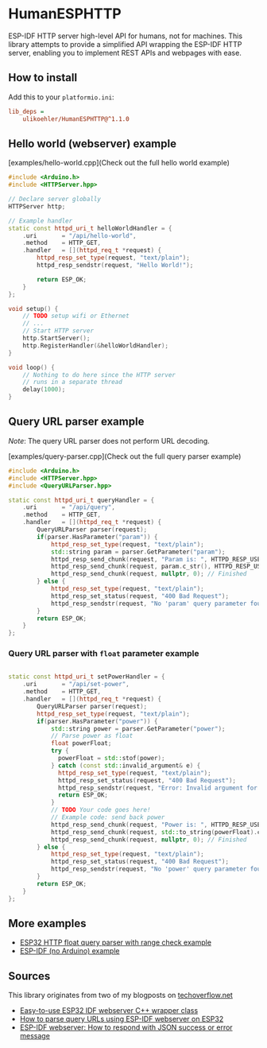 # HumanESPHTTP
ESP-IDF HTTP server high-level API for humans, not for machines.
This library attempts to provide a simplified API wrapping the ESP-IDF HTTP server,
enabling you to implement REST APIs and webpages with ease.

## How to install

Add this to your `platformio.ini`:

```ini
lib_deps =
    ulikoehler/HumanESPHTTP@^1.1.0
```

## Hello world (webserver) example

[examples/hello-world.cpp](Check out the full hello world example)

```c++
#include <Arduino.h>
#include <HTTPServer.hpp>

// Declare server globally
HTTPServer http;

// Example handler
static const httpd_uri_t helloWorldHandler = {
    .uri       = "/api/hello-world",
    .method    = HTTP_GET,
    .handler   = [](httpd_req_t *request) {
        httpd_resp_set_type(request, "text/plain");
        httpd_resp_sendstr(request, "Hello World!");

        return ESP_OK;
    }
};

void setup() {
    // TODO setup wifi or Ethernet
    // ...
    // Start HTTP server
    http.StartServer();
    http.RegisterHandler(&helloWorldHandler);
}

void loop() {
    // Nothing to do here since the HTTP server
    // runs in a separate thread
    delay(1000);
}
```

## Query URL parser example

*Note*: The query URL parser does not perform URL decoding.

[examples/query-parser.cpp](Check out the full query parser example)

```c++
#include <Arduino.h>
#include <HTTPServer.hpp>
#include <QueryURLParser.hpp>

static const httpd_uri_t queryHandler = {
    .uri       = "/api/query",
    .method    = HTTP_GET,
    .handler   = [](httpd_req_t *request) {
        QueryURLParser parser(request);
        if(parser.HasParameter("param")) {
            httpd_resp_set_type(request, "text/plain");
            std::string param = parser.GetParameter("param");
            httpd_resp_send_chunk(request, "Param is: ", HTTPD_RESP_USE_STRLEN);
            httpd_resp_send_chunk(request, param.c_str(), HTTPD_RESP_USE_STRLEN);
            httpd_resp_send_chunk(request, nullptr, 0); // Finished
        } else {
            httpd_resp_set_type(request, "text/plain");
            httpd_resp_set_status(request, "400 Bad Request");
            httpd_resp_sendstr(request, "No 'param' query parameter found!");
        }
        return ESP_OK;
    }
};
```

### Query URL parser with `float` parameter example

```c++

static const httpd_uri_t setPowerHandler = {
    .uri       = "/api/set-power",
    .method    = HTTP_GET,
    .handler   = [](httpd_req_t *request) {
        QueryURLParser parser(request);
        httpd_resp_set_type(request, "text/plain");
        if(parser.HasParameter("power")) {
            std::string power = parser.GetParameter("power");
            // Parse power as float
            float powerFloat;
            try {
              powerFloat = std::stof(power);
            } catch (const std::invalid_argument& e) {
              httpd_resp_set_type(request, "text/plain");
              httpd_resp_set_status(request, "400 Bad Request");
              httpd_resp_sendstr(request, "Error: Invalid argument for power parameter (not a float)!");
              return ESP_OK;
            }
            // TODO Your code goes here!
            // Example code: send back power
            httpd_resp_send_chunk(request, "Power is: ", HTTPD_RESP_USE_STRLEN);
            httpd_resp_send_chunk(request, std::to_string(powerFloat).c_str(), HTTPD_RESP_USE_STRLEN);
            httpd_resp_send_chunk(request, nullptr, 0); // Finished
        } else {
            httpd_resp_set_type(request, "text/plain");
            httpd_resp_set_status(request, "400 Bad Request");
            httpd_resp_sendstr(request, "No 'power' query parameter found!");
        }
        return ESP_OK;
    }
};
```

## More examples

* [ESP32 HTTP float query parser with range check example](https://techoverflow.net/2023/09/30/esp32-http-float-query-parser-with-range-check-example-using-humanesphttp/)
* [ESP-IDF (no Arduino) example](https://github.com/ulikoehler/HumanESPHTTP/blob/master/examples/esp-idf-hello-world)

## Sources

This library originates from two of my blogposts on [techoverflow.net](https://techoverflow.net)
- [Easy-to-use ESP32 IDF webserver C++ wrapper class
](https://techoverflow.net/2023/06/13/easy-to-use-esp32-idf-webserver-c-wrapper-class/)
- [How to parse query URLs using ESP-IDF webserver on ESP32](https://techoverflow.net/2023/06/13/how-to-parse-query-urls-using-esp-idf-webserver-on-esp32/)
- [ESP-IDF webserver: How to respond with JSON success or error message
](https://techoverflow.net/2023/06/13/esp-idf-webserver-how-to-respond-with-json-success-or-error-message/)
